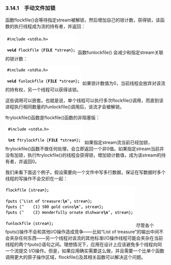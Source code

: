 ### 3.14.1　手动文件加锁

函数flockfile()会等待指定stream被解锁，然后增加自己的锁计数，获得锁，该函数的执行线程成为流的持有者，并返回：



![123.png](../images/123.png)
函数funlockfile() 会减少和指定stream关联的锁计数：



![124.png](../images/124.png)
如果锁计数值为0，当前线程会放弃对该流的持有权，另一个线程可以获得该锁。

这些调用可以嵌套。也就是说，单个线程可以执行多次flockfile()调用，而直到该进程执行相同数量的funlockfile()调用后，该流才会被解锁。

ftrylockfile()函数是flockfile()函数的非阻塞版：



![125.png](../images/125.png)
如果指定stream流当前已经加锁，ftrylockfile()函数不做任何处理，会立即返回一个非0值。如果指定stream当前并没有加锁，执行ftrylockfile()的线程会获得锁，增加锁计数值，成为该stream的持有者，并返回0。

我们来看下面这个例子。假设需要向一个文件中写多行数据，保证在写数据时多个线程的写操作不会交织在一起：



![126.png](../images/126.png)
尽管各个fputs()操作不会和其他I/O操作造成竞争——比如“List of treasure”的输出中间不会夹杂任何东西——另一个线程对该流的其他标准I/O操作线程可能会夹杂在当前线程的两个fputs()语句之间。理想情况下，应用在设计上应该避免多个线程向同一个流提交 I/O操作。但是，如果应用确实需要这么做，并且需要一个比单个函数调用更大的原子操作区域，flockfile()及其相关函数可以解决这个问题。

